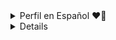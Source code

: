 
<details>
<summary>Perfil en Español ❤🧉</summary>
  <h1>¡Bienvenidos/as  a mi perfil!  <img src="https://media.giphy.com/media/hvRJCLFzcasrR4ia7z/giphy.gif" alt="drawing" width="30px"/></h1>
  <a href="https://git.io/typing-svg"><img src="https://readme-typing-svg.demolab.com?font=Doto&weight=600&size=18&duration=1000&pause=500&color=00AAFF&multiline=true&width=350&height=120&lines=Soy+Fabiana+Heredia;%3E+Desarrolladora+Web+Fullstack;%3E+Emp%C3%A1tica+y+leal;%3E+Amante+de+los+gatitos" /></a>
  <pre>
  ┌──┤ ACTUALMENTE ├─────────────▰▰▰●•⋅
  │
  ├─▣ Estudio Ingeniería en Sistemas de Información
  │    y busco mi primer empleo IT. ❤︎
  │
  └─────────────────────────────────────────▰▰▰●•⋅
  
  ┌──┤ ¿POR QUÉ PROGRAMO? ├──────▰▰▰●•⋅
  │
  ├─▣ Porque aprendí a desarrollar en la universidad en el
  │    en el año 2020 y me enamoré de la cantidad inimaginable
  │    de cosas que se pueden hacer.
  ├─▣ Porque me gusta el proceso pasar de una idea a código.
  ├─▣ Porque me gusta analizar problemas y encontrar soluciones.
  ├─▣ Porque me agrada trabajar en equipo y la comunidad de
  │   programadores es muy amigable y colaborativa.
  │
  └─────────────────────────────────────────▰▰▰●•⋅
  </pre>
  [![Typing SVG](https://readme-typing-svg.demolab.com?font=Doto&weight=600&pause=1000&color=00AAFF&width=435&lines=Skill+set++-%E2%8E%BD__%E2%8E%BD-%E2%8E%BB%E2%8E%BA%E2%8E%BA%E2%8E%BB-%E2%8E%BD__%E2%8E%BD--%E2%8E%BB%E2%8E%BA%E2%8E%BA%E2%8E%BB-)](https://git.io/typing-svg)
  [![My Skills](https://skillicons.dev/icons?i=html,css,js,nodejs,react,redux,express,sequelize,bootstrap,tailwind,less)](https://skillicons.dev)
  [![My Skills](https://skillicons.dev/icons?i=net,cs,java,py,vscode,visualstudio,git,github,discord,)](https://skillicons.dev)
  <pre>
  ┌──┤ PERSONAL ├─────────▰▰▰●•⋅
  │
  ├─▣ <a href="https://herediafabi.github.io/">Portfolio<a/>
  ├─▣ <a href="https://wwww.linkedin.com/in/fabiana-heredia/">Linkedin<a/>
  ├─▣ <a href="https://www.instagram.com/herediafabi_/">Instagram<a/>
  │
  └───────────────────────────────▰▰▰●•⋅
  </pre>
  [![Typing SVG](https://readme-typing-svg.demolab.com?font=Doto&pause=1300&color=00AAFF&width=435&height=30&lines=%C2%A1Gracias+por+leerme!+%E2%9D%A4%EF%B8%8E)](https://git.io/typing-svg)
</details>
<details>
<summary>English Profile 💛👩‍💻</summary>
  <h1>¡Welcome to my profile!  <img src="https://media.giphy.com/media/hvRJCLFzcasrR4ia7z/giphy.gif" alt="drawing" width="30px"/></h1>
  <a href="https://git.io/typing-svg"><img src="https://readme-typing-svg.demolab.com?font=Doto&weight=600&size=18&duration=1000&pause=500&color=00AAFF&multiline=true&width=350&height=120&lines=I+am+Fabiana+Heredia;%3E+Fullstack+Web+Developer;%3E+Empathic+and+loyal;%3E+Kitten+lover" /></a>
  <pre>
  ┌──┤ I AM CURRENTLY... ├─────────────▰▰▰●•⋅
  │
  ├─▣ Studying Information Systems Engineering 
  │    and looking for my first IT job. ❤︎
  │
  └─────────────────────────────────────────▰▰▰●•⋅
  
  ┌──┤ WHY DO I PROGRAM? ├──────▰▰▰●•⋅
  │
  ├─▣ Because I learned to program at university in 2020  
  │    and fell in love with the unimaginable amount
  │    of things that can be done.
  ├─▣ Because I like the process of going from an idea to code.
  ├─▣ Because I like to analyze problems and find solutions.
  ├─▣ Because I like working as a team and the programmers 
  │   community is very friendly and collaborative..
  │
  └─────────────────────────────────────────▰▰▰●•⋅
  </pre>
  [![Typing SVG](https://readme-typing-svg.demolab.com?font=Doto&weight=600&pause=1000&color=00AAFF&width=435&lines=Skill+set++-%E2%8E%BD__%E2%8E%BD-%E2%8E%BB%E2%8E%BA%E2%8E%BA%E2%8E%BB-%E2%8E%BD__%E2%8E%BD--%E2%8E%BB%E2%8E%BA%E2%8E%BA%E2%8E%BB-)](https://git.io/typing-svg)
  [![My Skills](https://skillicons.dev/icons?i=html,css,js,nodejs,react,redux,express,sequelize,bootstrap,tailwind,less)](https://skillicons.dev)
  [![My Skills](https://skillicons.dev/icons?i=net,cs,java,py,vscode,visualstudio,git,github,discord,)](https://skillicons.dev)
  <pre>
  ┌──┤ PERSONAL ├─────────▰▰▰●•⋅
  │
  ├─▣ <a href="https://herediafabi.github.io/">Portfolio<a/>
  ├─▣ <a href="https://wwww.linkedin.com/in/fabiana-heredia/">Linkedin<a/>
  ├─▣ <a href="https://www.instagram.com/herediafabi_/">Instagram<a/>
  │
  └───────────────────────────────▰▰▰●•⋅
  </pre>
  [![Typing SVG](https://readme-typing-svg.demolab.com?font=Doto&pause=1300&color=00AAFF&width=435&height=30&lines=%C2%A1Thanks+for+read+me!+%E2%9D%A4%EF%B8%8E)](https://git.io/typing-svg)
</details>



